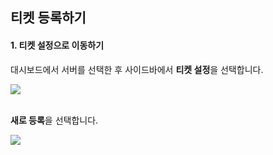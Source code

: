 ## 티켓 등록하기

#### 1. 티켓 설정으로 이동하기

대시보드에서 서버를 선택한 후 사이드바에서 **티켓 설정**을 선택합니다.

![](/assets/docs/ticket-guide/add-ticket/ticket-setting-sidebar.png)
<br/><br/>

**새로 등록**을 선택합니다.

![](/assets/docs/ticket-guide/add-ticket/ticket-set-list.png)
